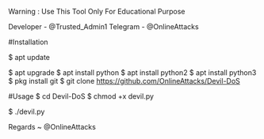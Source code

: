 Warning : Use This Tool Only For Educational Purpose


Developer - @Trusted_Admin1
Telegram - @OnlineAttacks


#Installation


$ apt update


$ apt upgrade
$ apt install python
$ apt install python2
$ apt install python3
$ pkg install git
$ git clone https://github.com/OnlineAttacks/Devil-DoS

#Usage
$ cd Devil-DoS
$ chmod +x devil.py

$ ./devil.py <URL> 

      

Regards ~ @OnlineAttacks
